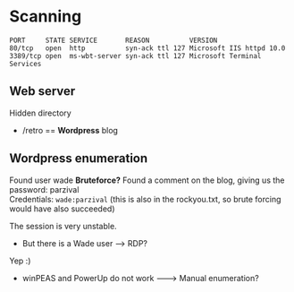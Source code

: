 # Scanning
```
PORT     STATE SERVICE       REASON          VERSION
80/tcp   open  http          syn-ack ttl 127 Microsoft IIS httpd 10.0
3389/tcp open  ms-wbt-server syn-ack ttl 127 Microsoft Terminal Services
```

## Web server

Hidden directory  
- /retro == **Wordpress** blog


## Wordpress enumeration

Found user wade
**Bruteforce?**
Found a comment on the blog, giving us the password: parzival  
Credentials: `wade:parzival`
(this is also in the rockyou.txt, so brute forcing would have also succeeded)

The session is very unstable.

- But there is a Wade user --> RDP?

Yep :) 

- winPEAS and PowerUp do not work ---> Manual enumeration?